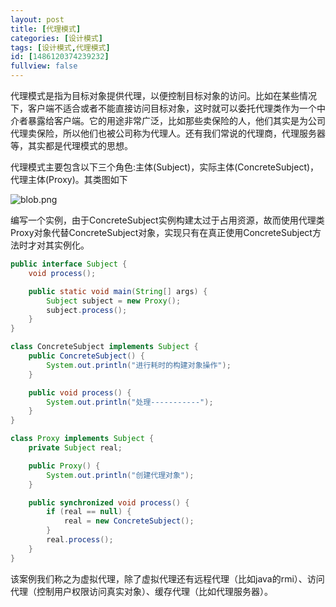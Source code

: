 ```yaml
---
layout: post
title: [代理模式]
categories: [设计模式]
tags: [设计模式,代理模式]
id: [1486120374239232]
fullview: false
---
```


代理模式是指为目标对象提供代理，以便控制目标对象的访问。比如在某些情况下，客户端不适合或者不能直接访问目标对象，这时就可以委托代理类作为一个中介者暴露给客户端。它的用途非常广泛，比如那些卖保险的人，他们其实是为公司代理卖保险，所以他们也被公司称为代理人。还有我们常说的代理商，代理服务器等，其实都是代理模式的思想。

代理模式主要包含以下三个角色:主体(Subject)，实际主体(ConcreteSubject)，代理主体(Proxy)。其类图如下

![blob.png](http://file.ctosb.com/upload/image/20170708/1499530183474070743.png "1499530183474070743.png")

编写一个实例，由于ConcreteSubject实例构建太过于占用资源，故而使用代理类Proxy对象代替ConcreteSubject对象，实现只有在真正使用ConcreteSubject方法时才对其实例化。

```java
public interface Subject {
	void process();

	public static void main(String[] args) {
		Subject subject = new Proxy();
		subject.process();
	}
}

class ConcreteSubject implements Subject {
	public ConcreteSubject() {
		System.out.println("进行耗时的构建对象操作");
	}

	public void process() {
		System.out.println("处理-----------");
	}
}

class Proxy implements Subject {
	private Subject real;

	public Proxy() {
		System.out.println("创建代理对象");
	}

	public synchronized void process() {
		if (real == null) {
			real = new ConcreteSubject();
		}
		real.process();
	}
}
```

该案例我们称之为虚拟代理，除了虚拟代理还有远程代理（比如java的rmi）、访问代理（控制用户权限访问真实对象）、缓存代理（比如代理服务器）。

